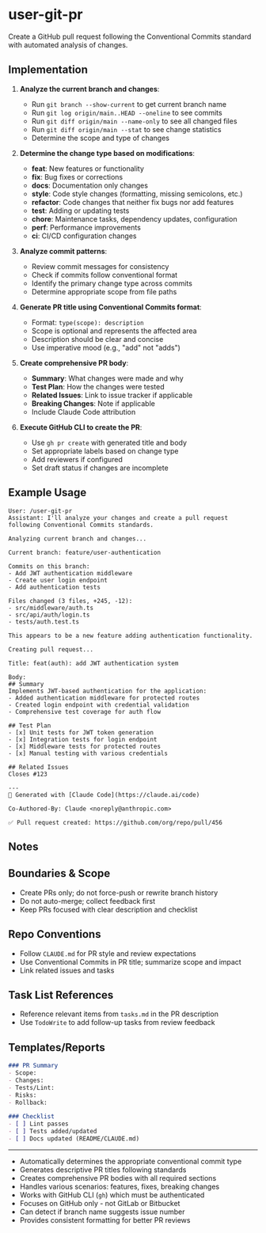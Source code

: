 
# user-git-pr

Create a GitHub pull request following the Conventional Commits standard with automated analysis of changes.

## Implementation

1. **Analyze the current branch and changes**:
   - Run `git branch --show-current` to get current branch name
   - Run `git log origin/main..HEAD --oneline` to see commits
   - Run `git diff origin/main --name-only` to see all changed files
   - Run `git diff origin/main --stat` to see change statistics
   - Determine the scope and type of changes

2. **Determine the change type based on modifications**:
   - **feat**: New features or functionality
   - **fix**: Bug fixes or corrections
   - **docs**: Documentation only changes
   - **style**: Code style changes (formatting, missing semicolons, etc.)
   - **refactor**: Code changes that neither fix bugs nor add features
   - **test**: Adding or updating tests
   - **chore**: Maintenance tasks, dependency updates, configuration
   - **perf**: Performance improvements
   - **ci**: CI/CD configuration changes

3. **Analyze commit patterns**:
   - Review commit messages for consistency
   - Check if commits follow conventional format
   - Identify the primary change type across commits
   - Determine appropriate scope from file paths

4. **Generate PR title using Conventional Commits format**:
   - Format: `type(scope): description`
   - Scope is optional and represents the affected area
   - Description should be clear and concise
   - Use imperative mood (e.g., "add" not "adds")

5. **Create comprehensive PR body**:
   - **Summary**: What changes were made and why
   - **Test Plan**: How the changes were tested
   - **Related Issues**: Link to issue tracker if applicable
   - **Breaking Changes**: Note if applicable
   - Include Claude Code attribution

6. **Execute GitHub CLI to create the PR**:
   - Use `gh pr create` with generated title and body
   - Set appropriate labels based on change type
   - Add reviewers if configured
   - Set draft status if changes are incomplete

## Example Usage

```text
User: /user-git-pr
Assistant: I'll analyze your changes and create a pull request following Conventional Commits standards.

Analyzing current branch and changes...

Current branch: feature/user-authentication

Commits on this branch:
- Add JWT authentication middleware
- Create user login endpoint
- Add authentication tests

Files changed (3 files, +245, -12):
- src/middleware/auth.ts
- src/api/auth/login.ts
- tests/auth.test.ts

This appears to be a new feature adding authentication functionality.

Creating pull request...

Title: feat(auth): add JWT authentication system

Body:
## Summary
Implements JWT-based authentication for the application:
- Added authentication middleware for protected routes
- Created login endpoint with credential validation
- Comprehensive test coverage for auth flow

## Test Plan
- [x] Unit tests for JWT token generation
- [x] Integration tests for login endpoint
- [x] Middleware tests for protected routes
- [x] Manual testing with various credentials

## Related Issues
Closes #123

---
🤖 Generated with [Claude Code](https://claude.ai/code)

Co-Authored-By: Claude <noreply@anthropic.com>

✅ Pull request created: https://github.com/org/repo/pull/456
```

## Notes

## Boundaries & Scope
- Create PRs only; do not force-push or rewrite branch history
- Do not auto-merge; collect feedback first
- Keep PRs focused with clear description and checklist

## Repo Conventions
- Follow `CLAUDE.md` for PR style and review expectations
- Use Conventional Commits in PR title; summarize scope and impact
- Link related issues and tasks

## Task List References
- Reference relevant items from `tasks.md` in the PR description
- Use `TodoWrite` to add follow-up tasks from review feedback

## Templates/Reports
```markdown
### PR Summary
- Scope:
- Changes:
- Tests/Lint:
- Risks:
- Rollback:

### Checklist
- [ ] Lint passes
- [ ] Tests added/updated
- [ ] Docs updated (README/CLAUDE.md)
```

---

- Automatically determines the appropriate conventional commit type
- Generates descriptive PR titles following standards
- Creates comprehensive PR bodies with all required sections
- Handles various scenarios: features, fixes, breaking changes
- Works with GitHub CLI (`gh`) which must be authenticated
- Focuses on GitHub only - not GitLab or Bitbucket
- Can detect if branch name suggests issue number
- Provides consistent formatting for better PR reviews
